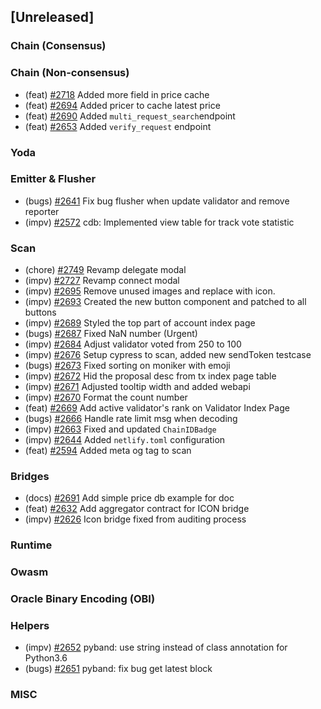 <!--
(feat): New feature
(impv): Improvement / Enhancement
(docs): Documentation
(bugs): Bug fixes
(chore): Chore/cleanup work
-->

## [Unreleased]

### Chain (Consensus)

### Chain (Non-consensus)

- (feat) [\#2718](https://github.com/bandprotocol/bandchain/pull/2718) Added more field in price cache
- (feat) [\#2694](https://github.com/bandprotocol/bandchain/pull/2694) Added pricer to cache latest price
- (feat) [\#2690](https://github.com/bandprotocol/bandchain/pull/2690) Added `multi_request_search`endpoint
- (feat) [\#2653](https://github.com/bandprotocol/bandchain/pull/2653) Added `verify_request` endpoint

### Yoda

### Emitter & Flusher

- (bugs) [\#2641](https://github.com/bandprotocol/bandchain/pull/2641) Fix bug flusher when update validator and remove reporter
- (impv) [\#2572](https://github.com/bandprotocol/bandchain/pull/2572) cdb: Implemented view table for track vote statistic

### Scan

- (chore) [\#2749](https://github.com/bandprotocol/bandchain/pull/2749) Revamp delegate modal
- (impv) [\#2727](https://github.com/bandprotocol/bandchain/pull/2727) Revamp connect modal
- (impv) [\#2695](https://github.com/bandprotocol/bandchain/pull/2695) Remove unused images and replace with icon.
- (impv) [\#2693](https://github.com/bandprotocol/bandchain/pull/2693) Created the new button component and patched to all buttons
- (impv) [\#2689](https://github.com/bandprotocol/bandchain/pull/2689) Styled the top part of account index page
- (bugs) [\#2687](https://github.com/bandprotocol/bandchain/pull/2687) Fixed NaN number (Urgent)
- (impv) [\#2684](https://github.com/bandprotocol/bandchain/pull/2684) Adjust validator voted from 250 to 100
- (impv) [\#2676](https://github.com/bandprotocol/bandchain/pull/2676) Setup cypress to scan, added new sendToken testcase
- (bugs) [\#2673](https://github.com/bandprotocol/bandchain/pull/2673) Fixed sorting on moniker with emoji
- (impv) [\#2672](https://github.com/bandprotocol/bandchain/pull/2672) Hid the proposal desc from tx index page table
- (impv) [\#2671](https://github.com/bandprotocol/bandchain/pull/2671) Adjusted tooltip width and added webapi
- (impv) [\#2670](https://github.com/bandprotocol/bandchain/pull/2670) Format the count number
- (feat) [\#2669](https://github.com/bandprotocol/bandchain/pull/2669) Add active validator's rank on Validator Index Page
- (bugs) [\#2666](https://github.com/bandprotocol/bandchain/pull/2666) Handle rate limit msg when decoding
- (impv) [\#2663](https://github.com/bandprotocol/bandchain/pull/2663) Fixed and updated `ChainIDBadge`
- (impv) [\#2644](https://github.com/bandprotocol/bandchain/pull/2644) Added `netlify.toml` configuration
- (feat) [\#2594](https://github.com/bandprotocol/bandchain/pull/2594) Added meta og tag to scan

### Bridges

- (docs) [\#2691](https://github.com/bandprotocol/bandchain/pull/2691) Add simple price db example for doc
- (feat) [\#2632](https://github.com/bandprotocol/bandchain/pull/2632) Add aggregator contract for ICON bridge
- (impv) [\#2626](https://github.com/bandprotocol/bandchain/pull/2626) Icon bridge fixed from auditing process

### Runtime

### Owasm

### Oracle Binary Encoding (OBI)

### Helpers

- (impv) [\#2652](https://github.com/bandprotocol/bandchain/pull/2652) pyband: use string instead of class annotation for Python3.6
- (bugs) [\#2651](https://github.com/bandprotocol/bandchain/pull/2651) pyband: fix bug get latest block

### MISC
